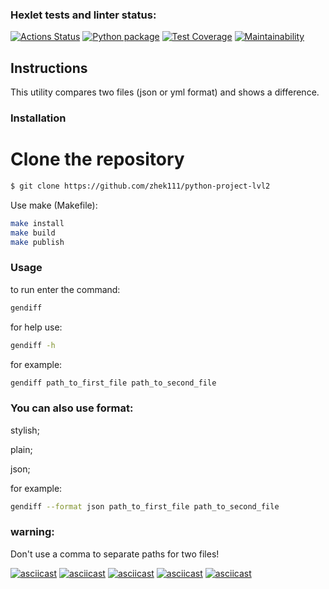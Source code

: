 ### Hexlet tests and linter status:
[![Actions Status](https://github.com/zhek111/python-project-lvl2/workflows/hexlet-check/badge.svg)](https://github.com/zhek111/python-project-lvl2/actions)
[![Python package](https://github.com/zhek111/python-project-lvl2/actions/workflows/python-publish.yml/badge.svg)](https://github.com/zhek111/python-project-lvl2/actions/workflows/python-publish.yml)
[![Test Coverage](https://api.codeclimate.com/v1/badges/1a45223aef835cb9435f/test_coverage)](https://codeclimate.com/github/zhek111/python-project-lvl2/test_coverage)
[![Maintainability](https://api.codeclimate.com/v1/badges/1a45223aef835cb9435f/maintainability)](https://codeclimate.com/github/zhek111/python-project-lvl2/maintainability)

## Instructions

This utility compares two files (json or yml format) and shows a difference.

### Installation

# Clone the repository


```bash
$ git clone https://github.com/zhek111/python-project-lvl2
```

Use make (Makefile):


```bash
make install
make build
make publish
```


### Usage

to run enter the command:
```bash
gendiff
```
for help use: 
```bash
gendiff -h
```
for example:
```bash
gendiff path_to_first_file path_to_second_file
```
### You can also use format: 
stylish;

plain;

json;

for example: 
```bash
gendiff --format json path_to_first_file path_to_second_file
```


### warning:
Don't use a comma to separate paths for two files!

[![asciicast](https://asciinema.org/a/or87MQezOLyZ5DtLMCJTGCG6H.svg)](https://asciinema.org/a/or87MQezOLyZ5DtLMCJTGCG6H)
[![asciicast](https://asciinema.org/a/dKaE81vpzWDM4W4kxV02KC35y.svg)](https://asciinema.org/a/dKaE81vpzWDM4W4kxV02KC35y)
[![asciicast](https://asciinema.org/a/iCpoG1t1B6wBDbEOULtXcJBrA.svg)](https://asciinema.org/a/iCpoG1t1B6wBDbEOULtXcJBrA)
[![asciicast](https://asciinema.org/a/8qAJcSjyFvkM0iOQTOqb8Tufo.svg)](https://asciinema.org/a/8qAJcSjyFvkM0iOQTOqb8Tufo)
[![asciicast](https://asciinema.org/a/UxRUrylB0CWnEXMX2QfKzSSFx.svg)](https://asciinema.org/a/UxRUrylB0CWnEXMX2QfKzSSFx)